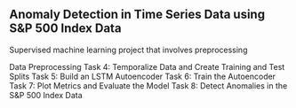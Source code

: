 ## Anomaly Detection in Time Series Data using S&P 500 Index Data

Supervised machine learning project that involves preprocessing 

Data Preprocessing
Task 4: Temporalize Data and Create Training and Test Splits
Task 5: Build an LSTM Autoencoder
Task 6: Train the Autoencoder
Task 7: Plot Metrics and Evaluate the Model
Task 8: Detect Anomalies in the S&P 500 Index Data

